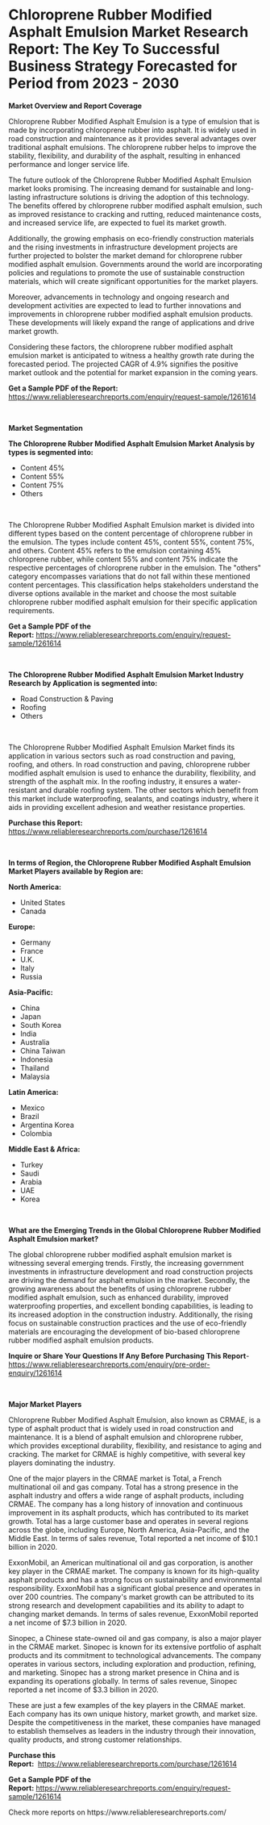 <p><h1>Chloroprene Rubber Modified Asphalt Emulsion Market Research Report: The Key To Successful Business Strategy Forecasted for Period from 2023 - 2030</h1></p><p><strong>Market Overview and Report Coverage</strong></p>
<p><p>Chloroprene Rubber Modified Asphalt Emulsion is a type of emulsion that is made by incorporating chloroprene rubber into asphalt. It is widely used in road construction and maintenance as it provides several advantages over traditional asphalt emulsions. The chloroprene rubber helps to improve the stability, flexibility, and durability of the asphalt, resulting in enhanced performance and longer service life.</p><p>The future outlook of the Chloroprene Rubber Modified Asphalt Emulsion market looks promising. The increasing demand for sustainable and long-lasting infrastructure solutions is driving the adoption of this technology. The benefits offered by chloroprene rubber modified asphalt emulsion, such as improved resistance to cracking and rutting, reduced maintenance costs, and increased service life, are expected to fuel its market growth.</p><p>Additionally, the growing emphasis on eco-friendly construction materials and the rising investments in infrastructure development projects are further projected to bolster the market demand for chloroprene rubber modified asphalt emulsion. Governments around the world are incorporating policies and regulations to promote the use of sustainable construction materials, which will create significant opportunities for the market players.</p><p>Moreover, advancements in technology and ongoing research and development activities are expected to lead to further innovations and improvements in chloroprene rubber modified asphalt emulsion products. These developments will likely expand the range of applications and drive market growth.</p><p>Considering these factors, the chloroprene rubber modified asphalt emulsion market is anticipated to witness a healthy growth rate during the forecasted period. The projected CAGR of 4.9% signifies the positive market outlook and the potential for market expansion in the coming years.</p></p>
<p><strong>Get a Sample PDF of the Report:</strong> <a href="https://www.reliableresearchreports.com/enquiry/request-sample/1261614">https://www.reliableresearchreports.com/enquiry/request-sample/1261614</a></p>
<p>&nbsp;</p>
<p><strong>Market Segmentation</strong></p>
<p><strong>The Chloroprene Rubber Modified Asphalt Emulsion Market Analysis by types is segmented into:</strong></p>
<p><ul><li>Content 45%</li><li>Content 55%</li><li>Content 75%</li><li>Others</li></ul></p>
<p>&nbsp;</p>
<p><p>The Chloroprene Rubber Modified Asphalt Emulsion market is divided into different types based on the content percentage of chloroprene rubber in the emulsion. The types include content 45%, content 55%, content 75%, and others. Content 45% refers to the emulsion containing 45% chloroprene rubber, while content 55% and content 75% indicate the respective percentages of chloroprene rubber in the emulsion. The "others" category encompasses variations that do not fall within these mentioned content percentages. This classification helps stakeholders understand the diverse options available in the market and choose the most suitable chloroprene rubber modified asphalt emulsion for their specific application requirements.</p></p>
<p><strong>Get a Sample PDF of the Report:</strong>&nbsp;<a href="https://www.reliableresearchreports.com/enquiry/request-sample/1261614">https://www.reliableresearchreports.com/enquiry/request-sample/1261614</a></p>
<p>&nbsp;</p>
<p><strong>The Chloroprene Rubber Modified Asphalt Emulsion Market Industry Research by Application is segmented into:</strong></p>
<p><ul><li>Road Construction & Paving</li><li>Roofing</li><li>Others</li></ul></p>
<p>&nbsp;</p>
<p><p>The Chloroprene Rubber Modified Asphalt Emulsion Market finds its application in various sectors such as road construction and paving, roofing, and others. In road construction and paving, chloroprene rubber modified asphalt emulsion is used to enhance the durability, flexibility, and strength of the asphalt mix. In the roofing industry, it ensures a water-resistant and durable roofing system. The other sectors which benefit from this market include waterproofing, sealants, and coatings industry, where it aids in providing excellent adhesion and weather resistance properties.</p></p>
<p><strong>Purchase this Report:</strong>&nbsp; <a href="https://www.reliableresearchreports.com/purchase/1261614">https://www.reliableresearchreports.com/purchase/1261614</a></p>
<p>&nbsp;</p>
<p><strong>In terms of Region, the Chloroprene Rubber Modified Asphalt Emulsion Market Players available by Region are:</strong></p>
<p>
    <p> <strong> North America: </strong>
        <ul>
            <li>United States</li>
            <li>Canada</li>
        </ul>
        </p> 
    <p> <strong> Europe: </strong>
        <ul>
            <li>Germany</li>
            <li>France</li>
            <li>U.K.</li>
            <li>Italy</li>
            <li>Russia</li>
        </ul>
        </p> 
    <p> <strong> Asia-Pacific: </strong>
        <ul>
            <li>China</li>
            <li>Japan</li>
            <li>South Korea</li>
            <li>India</li>
            <li>Australia</li>
            <li>China Taiwan</li>
            <li>Indonesia</li>
            <li>Thailand</li>
            <li>Malaysia</li>
        </ul>
        </p> 
    <p> <strong> Latin America: </strong>
        <ul>
            <li>Mexico</li>
            <li>Brazil</li>
            <li>Argentina Korea</li>
            <li>Colombia</li>
        </ul>
        </p> 
    <p> <strong> Middle East & Africa: </strong>
        <ul>
            <li>Turkey</li>
            <li>Saudi</li>
            <li>Arabia</li>
            <li>UAE</li>
            <li>Korea</li>
        </ul>
    </p>
    </p>
<p>&nbsp;</p>
<p><strong>What are the Emerging Trends in the Global Chloroprene Rubber Modified Asphalt Emulsion market?</strong></p>
<p><p>The global chloroprene rubber modified asphalt emulsion market is witnessing several emerging trends. Firstly, the increasing government investments in infrastructure development and road construction projects are driving the demand for asphalt emulsion in the market. Secondly, the growing awareness about the benefits of using chloroprene rubber modified asphalt emulsion, such as enhanced durability, improved waterproofing properties, and excellent bonding capabilities, is leading to its increased adoption in the construction industry. Additionally, the rising focus on sustainable construction practices and the use of eco-friendly materials are encouraging the development of bio-based chloroprene rubber modified asphalt emulsion products.</p></p>
<p><strong>Inquire or Share Your Questions If Any Before Purchasing This Report</strong>- <a href="https://www.reliableresearchreports.com/enquiry/pre-order-enquiry/1261614">https://www.reliableresearchreports.com/enquiry/pre-order-enquiry/1261614</a></p>
<p>&nbsp;</p>
<p><strong>Major Market Players</strong></p>
<p><p>Chloroprene Rubber Modified Asphalt Emulsion, also known as CRMAE, is a type of asphalt product that is widely used in road construction and maintenance. It is a blend of asphalt emulsion and chloroprene rubber, which provides exceptional durability, flexibility, and resistance to aging and cracking. The market for CRMAE is highly competitive, with several key players dominating the industry.</p><p>One of the major players in the CRMAE market is Total, a French multinational oil and gas company. Total has a strong presence in the asphalt industry and offers a wide range of asphalt products, including CRMAE. The company has a long history of innovation and continuous improvement in its asphalt products, which has contributed to its market growth. Total has a large customer base and operates in several regions across the globe, including Europe, North America, Asia-Pacific, and the Middle East. In terms of sales revenue, Total reported a net income of $10.1 billion in 2020.</p><p>ExxonMobil, an American multinational oil and gas corporation, is another key player in the CRMAE market. The company is known for its high-quality asphalt products and has a strong focus on sustainability and environmental responsibility. ExxonMobil has a significant global presence and operates in over 200 countries. The company's market growth can be attributed to its strong research and development capabilities and its ability to adapt to changing market demands. In terms of sales revenue, ExxonMobil reported a net income of $7.3 billion in 2020.</p><p>Sinopec, a Chinese state-owned oil and gas company, is also a major player in the CRMAE market. Sinopec is known for its extensive portfolio of asphalt products and its commitment to technological advancements. The company operates in various sectors, including exploration and production, refining, and marketing. Sinopec has a strong market presence in China and is expanding its operations globally. In terms of sales revenue, Sinopec reported a net income of $3.3 billion in 2020.</p><p>These are just a few examples of the key players in the CRMAE market. Each company has its own unique history, market growth, and market size. Despite the competitiveness in the market, these companies have managed to establish themselves as leaders in the industry through their innovation, quality products, and strong customer relationships.</p></p>
<p><strong>Purchase this Report:</strong>&nbsp;&nbsp;<a href="https://www.reliableresearchreports.com/purchase/1261614">https://www.reliableresearchreports.com/purchase/1261614</a></p>
<p></p>
<p><strong>Get a Sample PDF of the Report:</strong>&nbsp;<a href="https://www.reliableresearchreports.com/enquiry/request-sample/1261614">https://www.reliableresearchreports.com/enquiry/request-sample/1261614</a></p>
<p>Check more reports on https://www.reliableresearchreports.com/</p>